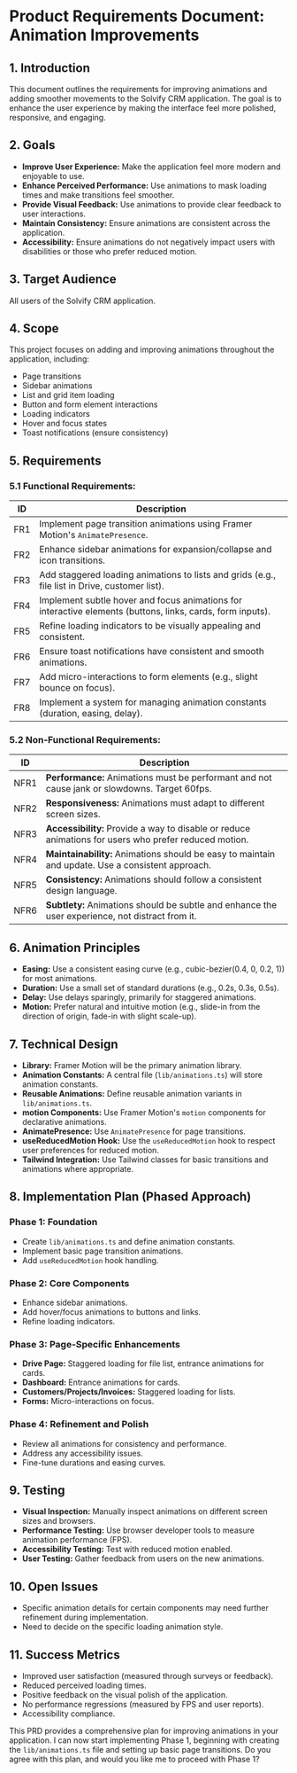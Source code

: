 # Product Requirements Document: Animation Improvements

## 1. Introduction

This document outlines the requirements for improving animations and adding smoother movements to the Solvify CRM application. The goal is to enhance the user experience by making the interface feel more polished, responsive, and engaging.

## 2. Goals

*   **Improve User Experience:** Make the application feel more modern and enjoyable to use.
*   **Enhance Perceived Performance:** Use animations to mask loading times and make transitions feel smoother.
*   **Provide Visual Feedback:** Use animations to provide clear feedback to user interactions.
*   **Maintain Consistency:** Ensure animations are consistent across the application.
*   **Accessibility:** Ensure animations do not negatively impact users with disabilities or those who prefer reduced motion.

## 3. Target Audience

All users of the Solvify CRM application.

## 4. Scope

This project focuses on adding and improving animations throughout the application, including:

*   Page transitions
*   Sidebar animations
*   List and grid item loading
*   Button and form element interactions
*   Loading indicators
*   Hover and focus states
*   Toast notifications (ensure consistency)

## 5. Requirements

### 5.1 Functional Requirements:

| ID  | Description                                                                                             |
| --- | ------------------------------------------------------------------------------------------------------- |
| FR1 | Implement page transition animations using Framer Motion's `AnimatePresence`.                           |
| FR2 | Enhance sidebar animations for expansion/collapse and icon transitions.                                  |
| FR3 | Add staggered loading animations to lists and grids (e.g., file list in Drive, customer list).            |
| FR4 | Implement subtle hover and focus animations for interactive elements (buttons, links, cards, form inputs). |
| FR5 | Refine loading indicators to be visually appealing and consistent.                                      |
| FR6 | Ensure toast notifications have consistent and smooth animations.                                        |
| FR7 | Add micro-interactions to form elements (e.g., slight bounce on focus).                                 |
| FR8 | Implement a system for managing animation constants (duration, easing, delay).                          |

### 5.2 Non-Functional Requirements:

| ID   | Description                                                                                               |
| ---- | --------------------------------------------------------------------------------------------------------- |
| NFR1 | **Performance:** Animations must be performant and not cause jank or slowdowns. Target 60fps.             |
| NFR2 | **Responsiveness:** Animations must adapt to different screen sizes.                                      |
| NFR3 | **Accessibility:** Provide a way to disable or reduce animations for users who prefer reduced motion.     |
| NFR4 | **Maintainability:** Animations should be easy to maintain and update. Use a consistent approach.        |
| NFR5 | **Consistency:** Animations should follow a consistent design language.                                  |
| NFR6 | **Subtlety:** Animations should be subtle and enhance the user experience, not distract from it.          |

## 6. Animation Principles

*   **Easing:** Use a consistent easing curve (e.g., cubic-bezier(0.4, 0, 0.2, 1)) for most animations.
*   **Duration:** Use a small set of standard durations (e.g., 0.2s, 0.3s, 0.5s).
*   **Delay:** Use delays sparingly, primarily for staggered animations.
*   **Motion:** Prefer natural and intuitive motion (e.g., slide-in from the direction of origin, fade-in with slight scale-up).

## 7. Technical Design

*   **Library:** Framer Motion will be the primary animation library.
*   **Animation Constants:** A central file (`lib/animations.ts`) will store animation constants.
*   **Reusable Animations:** Define reusable animation variants in `lib/animations.ts`.
*   **motion Components:** Use Framer Motion's `motion` components for declarative animations.
*   **AnimatePresence:** Use `AnimatePresence` for page transitions.
*   **useReducedMotion Hook:** Use the `useReducedMotion` hook to respect user preferences for reduced motion.
*   **Tailwind Integration:** Use Tailwind classes for basic transitions and animations where appropriate.

## 8. Implementation Plan (Phased Approach)

### Phase 1: Foundation

*   Create `lib/animations.ts` and define animation constants.
*   Implement basic page transition animations.
*   Add `useReducedMotion` hook handling.

### Phase 2: Core Components

*   Enhance sidebar animations.
*   Add hover/focus animations to buttons and links.
*   Refine loading indicators.

### Phase 3: Page-Specific Enhancements

*   **Drive Page:** Staggered loading for file list, entrance animations for cards.
*   **Dashboard:** Entrance animations for cards.
*   **Customers/Projects/Invoices:** Staggered loading for lists.
*   **Forms:** Micro-interactions on focus.

### Phase 4: Refinement and Polish

*   Review all animations for consistency and performance.
*   Address any accessibility issues.
*   Fine-tune durations and easing curves.

## 9. Testing

*   **Visual Inspection:** Manually inspect animations on different screen sizes and browsers.
*   **Performance Testing:** Use browser developer tools to measure animation performance (FPS).
*   **Accessibility Testing:** Test with reduced motion enabled.
*   **User Testing:** Gather feedback from users on the new animations.

## 10. Open Issues

*   Specific animation details for certain components may need further refinement during implementation.
*   Need to decide on the specific loading animation style.

## 11. Success Metrics

*   Improved user satisfaction (measured through surveys or feedback).
*   Reduced perceived loading times.
*   Positive feedback on the visual polish of the application.
*   No performance regressions (measured by FPS and user reports).
*   Accessibility compliance.

This PRD provides a comprehensive plan for improving animations in your application. I can now start implementing Phase 1, beginning with creating the `lib/animations.ts` file and setting up basic page transitions. Do you agree with this plan, and would you like me to proceed with Phase 1?